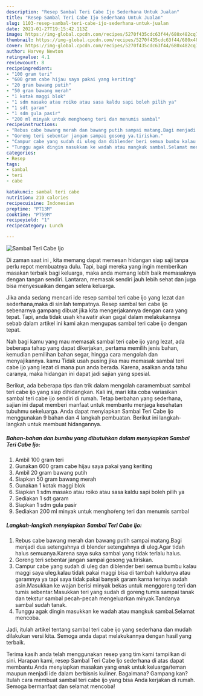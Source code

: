 ```yaml
---
description: "Resep Sambal Teri Cabe Ijo Sederhana Untuk Jualan"
title: "Resep Sambal Teri Cabe Ijo Sederhana Untuk Jualan"
slug: 1103-resep-sambal-teri-cabe-ijo-sederhana-untuk-jualan
date: 2021-01-27T19:15:42.113Z
image: https://img-global.cpcdn.com/recipes/5270f435cdc63f44/680x482cq70/sambal-teri-cabe-ijo-foto-resep-utama.jpg
thumbnail: https://img-global.cpcdn.com/recipes/5270f435cdc63f44/680x482cq70/sambal-teri-cabe-ijo-foto-resep-utama.jpg
cover: https://img-global.cpcdn.com/recipes/5270f435cdc63f44/680x482cq70/sambal-teri-cabe-ijo-foto-resep-utama.jpg
author: Harvey Newton
ratingvalue: 4.1
reviewcount: 8
recipeingredient:
- "100 gram teri"
- "600 gram cabe hijau saya pakai yang keriting"
- "20 gram bawang putih"
- "50 gram bawang merah"
- "1 kotak maggi blok"
- "1 sdm masako atau roiko atau sasa kaldu sapi boleh pilih ya"
- "1 sdt garam"
- "1 sdm gula pasir"
- "200 ml minyak untuk menghoeng teri dan menumis sambal"
recipeinstructions:
- "Rebus cabe bawang merah dan bawang putih sampai matang.Bagi menjadi dua setengahnya di blender setengahnya di uleg.Agar tidah halus semuanya.Karena saya suka sambal yang tidak terlalu halus."
- "Goreng teri sebentar jangan sampai gosong ya.tiriskan."
- "Campur cabe yang sudah di uleg dan diblender beri semua bumbu kalau maggi saya uleg.kalau tidak pakai maggi bisa di tambah kaldunya atau garamnya ya tapi saya tidak pakai banyak garam karna terinya sudah asin.Masukkan ke wajan berisi minyak bekas untuk menggoreng teri dan tumis sebentar.Masukkan teri yang sudah di goreng tumis sampai tanak dan tekstur sambal pecah-pecah mengeluarkan minyak.Tandanya sambal sudah tanak."
- "Tunggu agak dingin masukkan ke wadah atau mangkuk sambal.Selamat mencoba."
categories:
- Resep
tags:
- sambal
- teri
- cabe

katakunci: sambal teri cabe 
nutrition: 210 calories
recipecuisine: Indonesian
preptime: "PT13M"
cooktime: "PT59M"
recipeyield: "1"
recipecategory: Lunch

---
```



![Sambal Teri Cabe Ijo](https://img-global.cpcdn.com/recipes/5270f435cdc63f44/680x482cq70/sambal-teri-cabe-ijo-foto-resep-utama.jpg)

Di zaman  saat ini , kita memang dapat memesan hidangan siap saji tanpa perlu repot membuatnya dulu. Tapi, bagi mereka yang ingin memberikan masakan terbaik bagi keluarga, maka anda memang lebih baik memasaknya dengan tangan sendiri. Lantaran, memasak sendiri jauh lebih sehat dan juga bisa menyesuaikan dengan selera keluarga.

Jika anda sedang mencari ide resep sambal teri cabe ijo yang lezat dan sederhana,maka di sinilah tempatnya. Resep sambal teri cabe ijo  sebenarnya gampang dibuat jika kita mengerjakannya dengan cara yang tepat. Tapi, anda tidak usah khawatir akan gagal dalam melakukannya 
sebab dalam artikel ini kami akan mengupas sambal teri cabe ijo dengan tepat.  



Nah bagi kamu yang mau memasak sambal teri cabe ijo yang lezat, ada beberapa tahap yang dapat dikerjakan, pertama memilih jenis bahan, kemudian pemilihan bahan segar, hingga cara mengolah dan menyajikannya. kamu Tidak usah pusing jika mau memasak sambal teri cabe ijo yang lezat di mana pun anda berada. Karena, asalkan anda  tahu caranya, maka hidangan ini dapat jadi sajian yang spesial.

Berikut, ada beberapa tips dan trik dalam mengolah caramembuat sambal teri cabe ijo yang siap dihidangkan. Kali ini, mari kita coba variasikan sambal teri cabe ijo sendiri di rumah. Tetap berbahan yang sederhana, sajian ini dapat memberi manfaat untuk membantu menjaga kesehatan tubuhmu sekeluarga. Anda dapat menyiapkan Sambal Teri Cabe Ijo menggunakan 9 bahan dan 4 langkah pembuatan. Berikut ini langkah-langkah untuk membuat hidangannya.

<!--inarticleads1-->

##### Bahan-bahan dan bumbu yang dibutuhkan dalam menyiapkan Sambal Teri Cabe Ijo:

1. Ambil 100 gram teri
1. Gunakan 600 gram cabe hijau saya pakai yang keriting
1. Ambil 20 gram bawang putih
1. Siapkan 50 gram bawang merah
1. Gunakan 1 kotak maggi blok
1. Siapkan 1 sdm masako atau roiko atau sasa kaldu sapi boleh pilih ya
1. Sediakan 1 sdt garam
1. Siapkan 1 sdm gula pasir
1. Sediakan 200 ml minyak untuk menghoŕeng teri dan menumis sambal




<!--inarticleads2-->

##### Langkah-langkah menyiapkan Sambal Teri Cabe Ijo:

1. Rebus cabe bawang merah dan bawang putih sampai matang.Bagi menjadi dua setengahnya di blender setengahnya di uleg.Agar tidah halus semuanya.Karena saya suka sambal yang tidak terlalu halus.
1. Goreng teri sebentar jangan sampai gosong ya.tiriskan.
1. Campur cabe yang sudah di uleg dan diblender beri semua bumbu kalau maggi saya uleg.kalau tidak pakai maggi bisa di tambah kaldunya atau garamnya ya tapi saya tidak pakai banyak garam karna terinya sudah asin.Masukkan ke wajan berisi minyak bekas untuk menggoreng teri dan tumis sebentar.Masukkan teri yang sudah di goreng tumis sampai tanak dan tekstur sambal pecah-pecah mengeluarkan minyak.Tandanya sambal sudah tanak.
1. Tunggu agak dingin masukkan ke wadah atau mangkuk sambal.Selamat mencoba.




Jadi, itulah artikel tentang  sambal teri cabe ijo  yang sederhana dan mudah dilakukan versi kita. Semoga anda dapat melakukannya dengan hasil yang terbaik. 

Terima kasih anda telah menggunakan resep yang tim kami tampilkan di sini. Harapan kami, resep  Sambal Teri Cabe Ijo sederhana di atas dapat membantu Anda menyiapkan masakan yang enak untuk keluarga/teman maupun menjadi ide dalam berbisnis kuliner. Bagaimana? Gampang kan? Itulah cara membuat sambal teri cabe ijo yang bisa Anda kerjakan di rumah. Semoga bermanfaat dan selamat mencoba!

